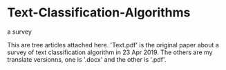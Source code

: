 # Text-Classification-Algorithms
a survey


This are tree articles attached here. 'Text.pdf' is the original paper about a survey of text classification algorithm in 23 Apr 2019. 
The others are my translate versionns, one is '.docx' and the other is '.pdf'. 
